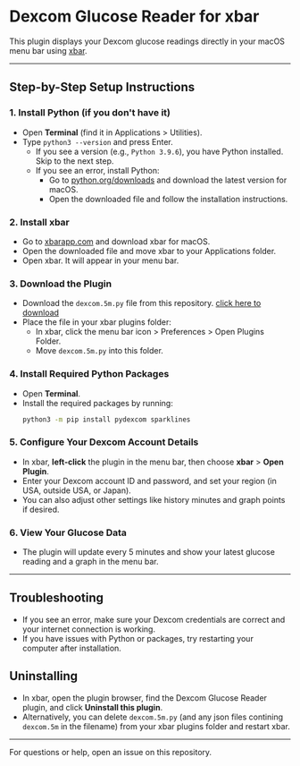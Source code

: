 # Dexcom Glucose Reader for xbar

This plugin displays your Dexcom glucose readings directly in your macOS menu bar using [xbar](https://xbarapp.com/).

---

## Step-by-Step Setup Instructions

### 1. Install Python (if you don't have it)
- Open **Terminal** (find it in Applications > Utilities).
- Type `python3 --version` and press Enter.
  - If you see a version (e.g., `Python 3.9.6`), you have Python installed. Skip to the next step.
  - If you see an error, install Python:
    - Go to [python.org/downloads](https://www.python.org/downloads/) and download the latest version for macOS.
    - Open the downloaded file and follow the installation instructions.

### 2. Install xbar
- Go to [xbarapp.com](https://xbarapp.com/) and download xbar for macOS.
- Open the downloaded file and move xbar to your Applications folder.
- Open xbar. It will appear in your menu bar.

### 3. Download the Plugin
- Download the `dexcom.5m.py` file from this repository. [click here to download](<https://github.com/mattanmr/xbar_plugins/blob/e5e64668d10a4b59276730348c159683a3c62a55/dexcom.5m.py>)
- Place the file in your xbar plugins folder:
  - In xbar, click the menu bar icon > Preferences > Open Plugins Folder.
  - Move `dexcom.5m.py` into this folder.

### 4. Install Required Python Packages
- Open **Terminal**.
- Install the required packages by running:
  ```sh
  python3 -m pip install pydexcom sparklines
  ```

### 5. Configure Your Dexcom Account Details
- In xbar, **left-click** the plugin in the menu bar, then choose **xbar** > **Open Plugin**.
- Enter your Dexcom account ID and password, and set your region (in USA, outside USA, or Japan).
- You can also adjust other settings like history minutes and graph points if desired.

### 6. View Your Glucose Data
- The plugin will update every 5 minutes and show your latest glucose reading and a graph in the menu bar.

---

## Troubleshooting
- If you see an error, make sure your Dexcom credentials are correct and your internet connection is working.
- If you have issues with Python or packages, try restarting your computer after installation.

## Uninstalling
- In xbar, open the plugin browser, find the Dexcom Glucose Reader plugin, and click **Uninstall this plugin**.
- Alternatively, you can delete `dexcom.5m.py` (and any json files contining `dexcom.5m` in the filename) from your xbar plugins folder and restart xbar.

---

For questions or help, open an issue on this repository.
